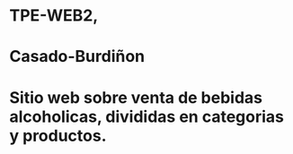 # TPE-WEB2, 
# Casado-Burdiñon
# Sitio web sobre venta de bebidas alcoholicas, divididas en categorias y productos.
#

